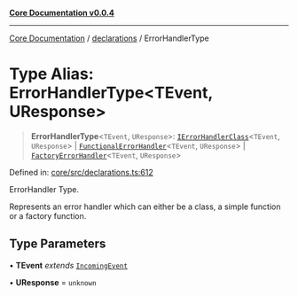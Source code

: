 [**Core Documentation v0.0.4**](../../README.md)

***

[Core Documentation](../../modules.md) / [declarations](../README.md) / ErrorHandlerType

# Type Alias: ErrorHandlerType\<TEvent, UResponse\>

> **ErrorHandlerType**\<`TEvent`, `UResponse`\>: [`IErrorHandlerClass`](IErrorHandlerClass.md)\<`TEvent`, `UResponse`\> \| [`FunctionalErrorHandler`](FunctionalErrorHandler.md)\<`TEvent`, `UResponse`\> \| [`FactoryErrorHandler`](FactoryErrorHandler.md)\<`TEvent`, `UResponse`\>

Defined in: [core/src/declarations.ts:612](https://github.com/stonemjs/core/blob/e4675fc5d1a8e120fdb4d54e226a2496fdda3681/src/declarations.ts#L612)

ErrorHandler Type.

Represents an error handler which can either be a class, a simple function or a factory function.

## Type Parameters

• **TEvent** *extends* [`IncomingEvent`](../../events/IncomingEvent/classes/IncomingEvent.md)

• **UResponse** = `unknown`
